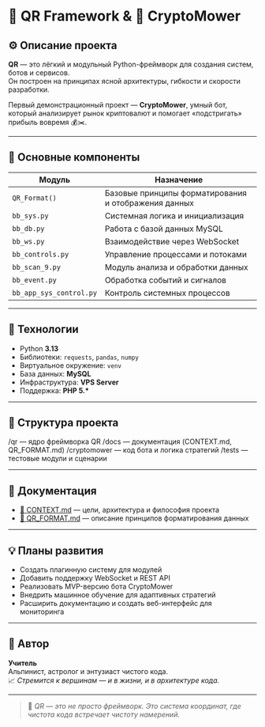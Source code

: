 # 🧠 QR Framework & 🤖 CryptoMower

## ⚙️ Описание проекта
**QR** — это лёгкий и модульный Python-фреймворк для создания систем, ботов и сервисов.  
Он построен на принципах ясной архитектуры, гибкости и скорости разработки.

Первый демонстрационный проект — **CryptoMower**, умный бот, который анализирует рынок криптовалют и помогает «подстригать» прибыль вовремя 💰✂️.

---

## 🚀 Основные компоненты

| Модуль | Назначение |
|--------|-------------|
| `QR_Format()` | Базовые принципы форматирования и отображения данных |
| `bb_sys.py` | Системная логика и инициализация |
| `bb_db.py` | Работа с базой данных MySQL |
| `bb_ws.py` | Взаимодействие через WebSocket |
| `bb_controls.py` | Управление процессами и потоками |
| `bb_scan_9.py` | Модуль анализа и обработки данных |
| `bb_event.py` | Обработка событий и сигналов |
| `bb_app_sys_control.py` | Контроль системных процессов |

---

## 🔧 Технологии
- Python **3.13**
- Библиотеки: `requests`, `pandas`, `numpy`
- Виртуальное окружение: `venv`
- База данных: **MySQL**
- Инфраструктура: **VPS Server**
- Поддержка: **PHP 5.\***

---

## 📁 Структура проекта
/qr — ядро фреймворка QR
/docs — документация (CONTEXT.md, QR_FORMAT.md)
/cryptomower — код бота и логика стратегий
/tests — тестовые модули и сценарии

---

## 🧩 Документация
- [📘 CONTEXT.md](./CONTEXT.md) — цели, архитектура и философия проекта  
- [🧾 QR_FORMAT.md](./QR_FORMAT.md) — описание принципов форматирования данных  

---

## 💡 Планы развития
- Создать плагинную систему для модулей  
- Добавить поддержку WebSocket и REST API  
- Реализовать MVP-версию бота CryptoMower  
- Внедрить машинное обучение для адаптивных стратегий  
- Расширить документацию и создать веб-интерфейс для мониторинга  

---

## 🧙 Автор
**Учитель**  
Альпинист, астролог и энтузиаст чистого кода.  
📈 *Стремится к вершинам — и в жизни, и в архитектуре кода.*

---

> 💬 *QR — это не просто фреймворк. Это система координат, где чистота кода встречает чистоту намерений.*
